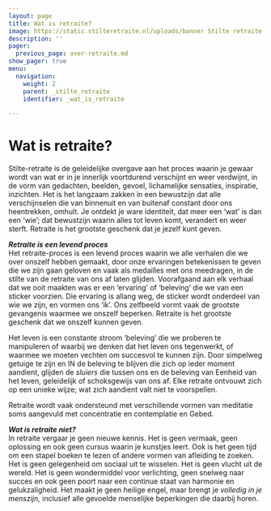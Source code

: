 ```yaml
---
layout: page
title: Wat is retraite?
image: https://static.stilteretraite.nl/uploads/banner Stilte retraite.jpg
description: ''
pager:
  previous_page: over-retraite.md
show_pager: true
menu:
  navigation:
    weight: 2
    parent: _stilte_retraite
    identifier: _wat_is_retraite

---
```

# Wat is retraite?

Stilte-retraite is de geleidelijke overgave aan het proces waarin je gewaar wordt van wat er in je innerlijk voortdurend verschijnt en weer verdwijnt, in de vorm van gedachten, beelden, gevoel, lichamelijke sensaties, inspiratie, inzichten. Het is het langzaam zakken in een bewustzijn dat alle verschijnselen die van binnenuit en van buitenaf constant door ons heentrekken, omhult. Je ontdekt je ware identiteit, dat meer een ‘wat’ is dan een ‘wie’; dat bewustzijn waarin alles tot leven komt, verandert en weer sterft. Retraite is het grootste geschenk dat je jezelf kunt geven.

**_Retraite is een levend proces_**  
Het retraite-proces is een levend proces waarin we alle verhalen die we over onszelf hebben gemaakt, door onze ervaringen betekenissen te geven die we zijn gaan geloven en vaak als medailles met ons meedragen, in de stilte van de retraite van ons af laten glijden. Voorafgaand aan elk verhaal dat we ooit maakten was er een ‘ervaring’ of ‘beleving’ die we van een sticker voorzien. Die ervaring is allang weg, de sticker wordt onderdeel van wie we zijn, en vormen ons ‘ik’. Ons zelfbeeld vormt vaak de grootste gevangenis waarmee we onszelf beperken. Retraite is het grootste geschenk dat we onszelf kunnen geven.

Het leven is een constante stroom ‘beleving’ die we proberen te manipuleren of waarbij we denken dat het leven ons tegenwerkt, of waarmee we moeten vechten om succesvol te kunnen zijn. Door simpelweg getuige te zijn en IN de beleving te blijven die zich op ieder moment aandient, glijden de _sluiers_ die tussen ons en de beleving van Eenheid van het leven, geleidelijk of schoksgewijs van ons af. Elke retraite ontvouwt zich op een unieke wijze; wat zich aandient valt niet te voorspellen.

Retraite wordt vaak ondersteund met verschillende vormen van meditatie soms aangevuld met concentratie en contemplatie en Gebed.

**_Wat is retraite niet?_**  
In retraite vergaar je geen nieuwe kennis. Het is geen vermaak, geen oplossing en ook geen cursus waarin je kunstjes leert. Ook is het geen tijd om een stapel boeken te lezen of andere vormen van afleiding te zoeken. Het is geen gelegenheid om sociaal uit te wisselen. Het is geen vlucht uit de wereld. Het is geen wondermiddel voor verlichting, geen snelweg naar succes en ook geen poort naar een continue staat van harmonie en gelukzaligheid. Het maakt je geen heilige engel, maar brengt je _volledig in je menszijn,_ inclusief alle gevoelde menselijke beperkingen die daarbij horen.